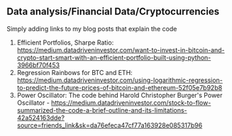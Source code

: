 ## Data analysis/Financial Data/Cryptocurrencies

Simply adding links to my blog posts that explain the code

1. Efficient Portfolios, Sharpe Ratio: https://medium.datadriveninvestor.com/want-to-invest-in-bitcoin-and-crypto-start-smart-with-an-efficient-portfolio-built-using-python-3966bf70f453
2. Regression Rainbows for BTC and ETH: https://medium.datadriveninvestor.com/using-logarithmic-regression-to-predict-the-future-prices-of-bitcoin-and-ethereum-52f05e7b92b8
3. Power Oscillator: The code behind Harold Christopher Burger's Power Oscillator - https://medium.datadriveninvestor.com/stock-to-flow-summarized-the-code-a-brief-outline-and-its-limitations-42a524163dde?source=friends_link&sk=da76efeca47cf77a163928e085317b96

